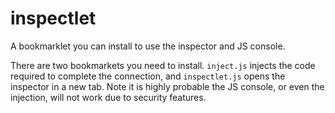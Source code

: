 # inspectlet

A bookmarklet you can install to use the inspector and JS console.

There are two bookmarkets you need to install. `inject.js` injects the code required to complete the connection, and `inspectlet.js` opens the inspector in a new tab. Note it is highly probable the JS console, or even the injection, will not work due to security features.
